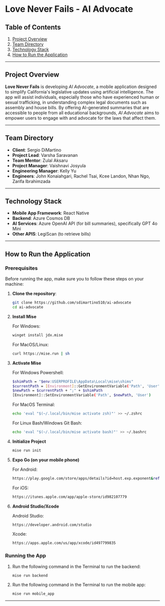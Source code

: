 # Love Never Fails - AI Advocate

## Table of Contents

1. [Project Overview](#project-overview)
2. [Team Directory](#team-directory)
3. [Technology Stack](#technology-stack)
4. [How to Run the Application](#how-to-run-the-application)

---

## Project Overview

**Love Never Fails** is developing *AI Advocate*, a mobile application designed to simplify California's legislative updates using artificial intelligence. The app will assist individuals, especially those who have experienced human or sexual trafficking, in understanding complex legal documents such as assembly and house bills. By offering AI-generated summaries that are accessible to people from all educational backgrounds, *AI Advocate* aims to empower users to engage with and advocate for the laws that affect them.

---

## Team Directory

- **Client**: Sergio DiMartino
- **Project Lead**: Varsha Saravanan
- **Team Mentor**: Zulal Aksaru
- **Project Manager**: Vaishnavi Josyula
- **Engineering Manager**: Kelly Yu
- **Engineers**: John Konaiahgari, Rachel Tsai, Kcee Landon, Nhan Ngo, Zarifa Ibrahimzada

---

## Technology Stack

- **Mobile App Framework**: React Native
- **Backend**: Azure Cosmos DB
- **AI Services**: Azure OpenAI API (for bill summaries), specifically GPT 4o Mini
- **Other APIS**: LegiScan (to retrieve bills)

---

## How to Run the Application

### Prerequisites

Before running the app, make sure you to follow these steps on your machine:


1. **Clone the repository**:

    ```bash
    git clone https://github.com/sdimartino510/ai-advocate
    cd ai-advocate
    ```

2. **Install Mise**
   
    For Windows:
    ```bash
    winget install jdx.mise
    ```
    
    For MacOS/Linux:
    ```bash
    curl https://mise.run | sh
    ```
    
3. **Activate Mise**
   
    For Windows Powershell:  
    ```bash
    $shimPath = "$env:USERPROFILE\AppData\Local\mise\shims"
    $currentPath = [Environment]::GetEnvironmentVariable('Path', 'User')
    $newPath = $currentPath + ";" + $shimPath
    [Environment]::SetEnvironmentVariable('Path', $newPath, 'User')
    ```
    
    For MacOS Terminal:  
    ```bash
    echo 'eval "$(~/.local/bin/mise activate zsh)"' >> ~/.zshrc
    ```
    
    For Linux Bash/Windows Git Bash:
    ```bash
    echo 'eval "$(~/.local/bin/mise activate bash)"' >> ~/.bashrc
    ```
    
4. **Initialize Project**
   
   ```bash
   mise run init
   ```
   
5. **Expo Go (on your mobile phone)**
   
   For Android:
   ```bash
   https://play.google.com/store/apps/details?id=host.exp.exponent&referrer=www
   ```
   
   For iOS:
   ```bash
   https://itunes.apple.com/app/apple-store/id982107779
   ```
   
6. **Android Studio/Xcode**

   Android Studio:
   ```bash
   https://developer.android.com/studio
   ```

   Xcode:
   ```bash
   https://apps.apple.com/us/app/xcode/id497799835
   ```

### Running the App


1. Run the following command in the Terminal to run the backend:

    ```bash
    mise run backend
    ```

   
3. Run the following command in the Terminal to run the mobile app:

    ```bash
    mise run mobile_app
    ```

---
